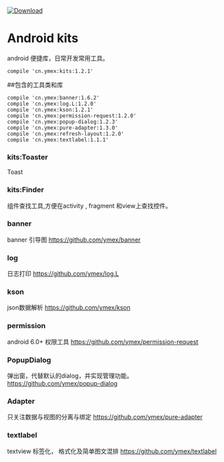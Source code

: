 [ ![Download](https://api.bintray.com/packages/ymex/maven/kits/images/download.svg) ](https://bintray.com/ymex/maven/kits/_latestVersion)

# Android kits

android 便捷库，日常开发常用工具。

```
compile 'cn.ymex:kits:1.2.1'
```

##包含的工具类和库
```
compile 'cn.ymex:banner:1.6.2'
compile 'cn.ymex:log.L:1.2.0'
compile 'cn.ymex:kson:1.2.1'
compile 'cn.ymex:permission-request:1.2.0'
compile 'cn.ymex:popup-dialog:1.2.3'
compile 'cn.ymex:pure-adapter:1.3.0'
compile 'cn.ymex:refresh-layout:1.2.0'
compile 'cn.ymex:textlabel:1.1.1'
```

### kits:Toaster
Toast

### kits:Finder
组件查找工具,方便在activity , fragment 和view上查找控件。

### banner
banner 引导图
https://github.com/ymex/banner

### log 
日志打印
https://github.com/ymex/log.L


### kson
json数据解析
https://github.com/ymex/kson

### permission
android 6.0+ 权限工具
https://github.com/ymex/permission-request

### PopupDialog
弹出窗，代替默认的dialog，并实现管理功能。
https://github.com/ymex/popup-dialog

### Adapter
只关注数据与视图的分离与绑定
https://github.com/ymex/pure-adapter


### textlabel
textview 标签化， 格式化及简单图文混排
https://github.com/ymex/textlabel
